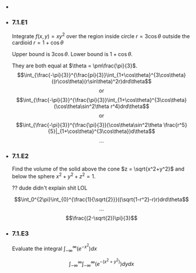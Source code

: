 -
- ### 7.1.E1
  Integrate $f(x,y) = xy^2$ over the region inside circle $r=3\cos\theta$ outside the cardioid $r=1+\cos\theta$
  
  Upper bound is $3\cos\theta$.
  Lower bound is $1+\cos\theta$.
  
  They are both equal at $\theta = \pm\frac{\pi}{3}$.
  $$\int_{\frac{-\pi}{3}}^{\frac{pi}{3}}\int_{1+\cos\theta}^{3\cos\theta}((r\cos\theta)(r\sin\theta)^2r)drd\theta$$
  $$\text{or}$$
  $$\int_{\frac{-\pi}{3}}^{\frac{\pi}{3}}\int_{1+\cos\theta}^{3\cos\theta}(\cos\theta\sin^2\theta r^4)drd\theta$$
  $$\text{or}$$
  $$\int_{\frac{-\pi}{3}}^{\frac{\pi}{3}}(\cos\theta\sin^2\theta \frac{r^5}{5}|_{1+\cos\theta}^{3\cos\theta})d\theta$$
  $$\text{...}$$
- ### 7.1.E2
  Find the volume of the solid above the cone $z = \sqrt{x^2+y^2}$ and below the sphere $x^2+y^2+z^2=1$.
  
  ?? dude didn't explain shit LOL
  
  $$\int_0^{2\pi}\int_{0}^{\frac{1}{\sqrt{2}}}((\sqrt{1-r^2}-r)r)drd\theta$$
  $$\text{...}$$
  $$\frac{(2-\sqrt{2})\pi}{3}$$
- ### 7.1.E3
  Evaluate the integral $\int_{-\infty}^\infty (e^{-x^2})dx$
  
  $$\int_{-\infty}^\infty\int_{-\infty}^\infty(e^{-(x^2+y^2)})dydx$$